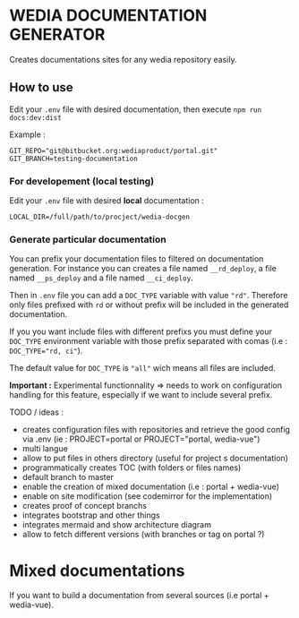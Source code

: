 # WEDIA DOCUMENTATION GENERATOR

Creates documentations sites for any wedia repository easily. 

## How to use

Edit your `.env` file with desired documentation, then execute `npm run docs:dev:dist`

Example :

```
GIT_REPO="git@bitbucket.org:wediaproduct/portal.git"
GIT_BRANCH=testing-documentation
```

### For developement (local testing)

Edit your `.env` file with desired **local** documentation :

```
LOCAL_DIR=/full/path/to/procject/wedia-docgen
```

### Generate particular documentation

You can prefix your documentation files to filtered on documentation generation. For instance you can creates a file named `__rd_deploy`, a file named `__ps_deploy` and a file named `__ci_deploy`.

Then in `.env` file you can add a `DOC_TYPE` variable with value `"rd"`. Therefore only files prefixed with `rd` or without prefix will be included in the generated documentation.

If you you want include files with different prefixs you must define your `DOC_TYPE` environment variable with those prefix separated with comas (i.e : `DOC_TYPE="rd, ci"`).

The default value for `DOC_TYPE` is `"all"` wich means all files are included.

**Important :** Experimental functionnality => needs to work on configuration handling for this feature, especially if we want to include several prefix.

TODO / ideas :

- creates configuration files with repositories and retrieve the good config via .env (ie : PROJECT=portal or PROJECT="portal, wedia-vue")
- multi langue
- allow to put files in others directory (useful for project s documentation)
- programmatically creates TOC (with folders or files names)
- default branch to master
- enable the creation of mixed documentation (i.e : portal + wedia-vue)
- enable on site modification (see codemirror for the implementation)
- creates proof of concept branchs
- integrates bootstrap and other things
- integrates mermaid and show architecture diagram
- allow to fetch different versions (with branches or tag on portal ?)



# Mixed documentations

If you want to build a documentation from several sources (i.e portal + wedia-vue).